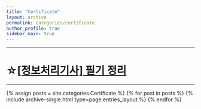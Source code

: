 ```yaml
---
title: "Certificate"
layout: archive
permalink: categories/certificate
author_profile: true
sidebar_main: true
---
```


---
# ☆[[정보처리기사] 필기 정리](/certificate/engineer-information-processing/)
---

{% assign posts = site.categories.Certificate %}
{% for post in posts %} {% include archive-single.html type=page.entries_layout %} {% endfor %}